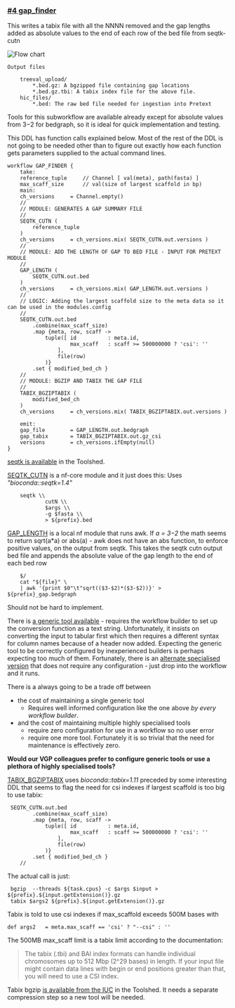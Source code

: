 
### [#4 gap_finder](https://github.com/sanger-tol/treeval/blob/dev/subworkflows/local/gap_finder.nf)

This writes a tabix file with all the NNNN removed and the gap lengths added as absolute values to the end of each row of the bed file from seqtk-cutn

![Flow chart](https://raw.githubusercontent.com/sanger-tol/treeval/dev/docs/images/v1-1-0/treeval_1_1_0_gap_finder.png)

```
Output files

    treeval_upload/
        *.bed.gz: A bgzipped file containing gap locations
        *.bed.gz.tbi: A tabix index file for the above file.
    hic_files/
        *.bed: The raw bed file needed for ingestion into Pretext
```

Tools for this subworkflow are available already except for absolute values from $3-$2 for bedgraph, so it is ideal for quick implementation and testing.


This DDL has function calls explained below.
Most of the rest of the DDL is not going to be needed other than to
figure out exactly how each function gets parameters supplied to the actual command lines.

```
workflow GAP_FINDER {
    take:
    reference_tuple     // Channel [ val(meta), path(fasta) ]
    max_scaff_size      // val(size of largest scaffold in bp)
    main:
    ch_versions     = Channel.empty()
    //
    // MODULE: GENERATES A GAP SUMMARY FILE
    //
    SEQTK_CUTN (
        reference_tuple
    )
    ch_versions     = ch_versions.mix( SEQTK_CUTN.out.versions )
    //
    // MODULE: ADD THE LENGTH OF GAP TO BED FILE - INPUT FOR PRETEXT MODULE
    //
    GAP_LENGTH (
        SEQTK_CUTN.out.bed
    )
    ch_versions     = ch_versions.mix( GAP_LENGTH.out.versions )
    //
    // LOGIC: Adding the largest scaffold size to the meta data so it can be used in the modules.config
    //
    SEQTK_CUTN.out.bed
        .combine(max_scaff_size)
        .map {meta, row, scaff ->
            tuple([ id          : meta.id,
                    max_scaff   : scaff >= 500000000 ? 'csi': ''
                ],
                file(row)
            )}
        .set { modified_bed_ch }
    //
    // MODULE: BGZIP AND TABIX THE GAP FILE
    //
    TABIX_BGZIPTABIX (
        modified_bed_ch
    )
    ch_versions     = ch_versions.mix( TABIX_BGZIPTABIX.out.versions )

    emit:
    gap_file        = GAP_LENGTH.out.bedgraph
    gap_tabix       = TABIX_BGZIPTABIX.out.gz_csi
    versions        = ch_versions.ifEmpty(null)
}
```


[seqtk is available](https://toolshed.g2.bx.psu.edu/view/iuc/seqtk/3da72230c066) in the Toolshed.

[SEQTK_CUTN](https://github.com/sanger-tol/treeval/blob/dev/modules/nf-core/seqtk/cutn/main.nf) is a nf-core module and it just does this:
Uses *"bioconda::seqtk=1.4"*

```
    seqtk \\
            cutN \\
            $args \\
            -g $fasta \\
            > ${prefix}.bed
```


[GAP_LENGTH](https://github.com/sanger-tol/treeval/blob/dev/modules/local/gap_length.nf) is a local nf module that runs awk. If _a = $3-$2_ the math seems to return sqrt(a*a) or abs(a) - awk does not have an abs function, to enforce positive values, on the output from seqtk. This takes the seqtk cutn output bed file and appends the absolute value of the gap length to the end of each bed row

```
    $/
    cat "${file}" \
    | awk '{print $0"\t"sqrt(($3-$2)*($3-$2))}' > ${prefix}_gap.bedgraph
```

Should not be hard to implement.

There is [a generic tool available](https://usegalaxy.eu/root?tool_id=toolshed.g2.bx.psu.edu/repos/devteam/column_maker/Add_a_column1/2.0) - requires the workflow builder to set up the conversion function as a text string. Unfortunately, it insists on converting the input to tabular first which then requires a different syntax for column names because of a header now added. Expecting the generic tool to be correctly configured by inexperienced builders is perhaps expecting too much of them. Fortunately, there is an [alternate specialised version](https://toolshed.g2.bx.psu.edu/view/fubar2/abslen_bed/551c076a635c) that does not require any configuration - just drop into the workflow and it runs.

There is a always going to be a trade off between 
* the cost of maintaining a single generic tool
  * Requires well informed configuration like the one above *by every workflow builder*.
* and the cost of maintaining multiple highly specialised tools
  * require zero configuration for use in a workflow so no user error
  * require one more tool. Fortunately it is so trivial that the need for maintenance is effectively zero.

**Would our VGP colleagues prefer to configure generic tools or use a plethora of highly specialised tools?**

[TABIX_BGZIPTABIX](https://github.com/sanger-tol/treeval/blob/dev/subworkflows/local/gap_finder.nf) uses *bioconda::tabix=1.11* preceded by
some interesting DDL that seems to flag the need for csi indexes if largest scaffold is too big to use tabix:

```
 SEQTK_CUTN.out.bed
        .combine(max_scaff_size)
        .map {meta, row, scaff ->
            tuple([ id          : meta.id,
                    max_scaff   : scaff >= 500000000 ? 'csi': ''
                ],
                file(row)
            )}
        .set { modified_bed_ch }
    //
```
The actual call is just:

```
 bgzip  --threads ${task.cpus} -c $args $input > ${prefix}.${input.getExtension()}.gz
 tabix $args2 ${prefix}.${input.getExtension()}.gz
```
Tabix is told to use csi indexes if max_scaffold exceeds 500M bases with
```
def args2   = meta.max_scaff == 'csi' ? "--csi" : ''
```

The 500MB max_scaff limit is a tabix limit according to the documentation:

>The tabix (.tbi) and BAI index formats can handle individual chromosomes up to 512 Mbp (2^29 bases) in length. If your input file might contain data lines with begin or end positions greater than that, you will need to use a CSI index.

Tabix bgzip [is available from the IUC](https://toolshed.g2.bx.psu.edu/repository/browse_repositories?f-free-text-search=tabix&sort=name&operation=view_or_manage_repository&id=84a670226cfe30f4) in the Toolshed. It needs a separate compression step so a new tool will be needed.
